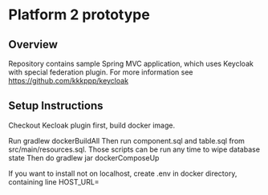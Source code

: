 # Platform 2 prototype

## Overview
Repository contains sample Spring MVC application, which uses Keycloak with special federation plugin. For more information see https://github.com/kkkppp/keycloak

## Setup Instructions
Checkout Kecloak plugin first, build docker image.

Run gradlew dockerBuildAll
Then run component.sql and table.sql from src/main/resources.sql. Those scripts can be run any time to wipe database state
Then do gradlew jar dockerComposeUp

If you want to install not on localhost, create .env in docker directory, containing line HOST_URL=<your server name with protocol>
